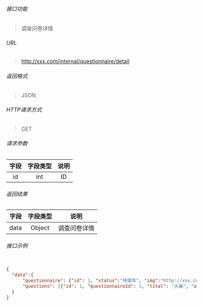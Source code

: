 ###### 接口功能

> 调查问卷详情

###### URL

> http://xxx.com/internal/questionnaire/detail

###### 返回格式

> JSON

###### HTTP请求方式

> GET

###### 请求参数
>
|字段|字段类型|说明|
| :-----: |  :-----: | :-----: |
|id|int|ID|

###### 返回结果
>
|字段|字段类型|说明|
| :-----: |  :-----: | :-----: |
|data|Object|调查问卷详情|

###### 接口示例

```JSON

{
  "data":{
      "questionnaire": {"id": 1, "status":"待填写", "img":"http://xxx.com/3.jpg", "title":"央视聚焦！苏州这道“无形隔声墙”，巧治城市噪声污染", "date":"2022/04/12"},
      "questions": [{"id": 1, "questionnaireId": 1, "tital": "头痛", "answer": "","options": [{"questionId": 1, "Tag": "A", "name": "从无"}]}]
  }
}

```
